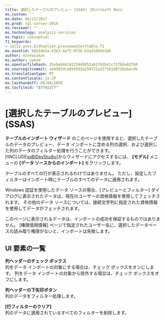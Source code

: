 ```yaml
---
title: 選択したテーブルのプレビュー (SSAS) |Microsoft Docs
ms.custom: ''
ms.date: 06/13/2017
ms.prod: sql-server-2014
ms.reviewer: ''
ms.technology: analysis-services
ms.topic: conceptual
f1_keywords:
- sql12.asvs.bidtoolset.previewselecttable.f1
ms.assetid: b6b34b5a-43b3-4a75-9f3b-b2ad1084b1b6
author: minewiskan
ms.author: owend
ms.openlocfilehash: 25eb4d4424223449052ab1f65b41cf270da81fb0
ms.sourcegitcommit: ad4d92dce894592a259721a1571b1d8736abacdb
ms.translationtype: MT
ms.contentlocale: ja-JP
ms.lasthandoff: 08/04/2020
ms.locfileid: "87741377"
---
```

# <a name="preview-selected-table-ssas"></a>[選択したテーブルのプレビュー] (SSAS)
  **テーブルのインポート ウィザード** のこのページを使用すると、選択したテーブルのデータのプレビュー、データ インポートに含める列の選択、および選択した列のデータのフィルター処理を行うことができます。 [!INCLUDE[ssBIDevStudio](../includes/ssbidevstudio-md.md)]からウィザードにアクセスするには、 **[モデル]** メニューの **[データ ソースからのインポート]** をクリックします。  
  
 テーブルのすべての行が表示されるわけではありません。 ただし、設定したフィルターはインポート時にテーブルのすべてのデータに適用されます。  
  
 Windows 認証を使用したデータ ソースの場合、[プレビューとフィルター] ダイアログに表示されたデータは、現在のユーザーの資格情報を使用してフェッチされます。 その他のデータ ソースについては、接続文字列に指定された資格情報を使用してデータがフェッチされます。  
  
 このページに表示されるデータは、インポートの成功を保証するものではありません。 [権限借用情報] ページで指定されたユーザー名に、選択したデータベースの読み取り権限がないと、インポートは失敗します。  
  
## <a name="ui-element-list"></a>UI 要素の一覧  
 **列ヘッダーのチェック ボックス**  
 列をデータ インポートの対象にする場合は、チェック ボックスをオンにします。 列をデータ インポートの対象から除外する場合は、チェック ボックスをオフにします。  
  
 **列ヘッダーの下矢印ボタン**  
 列のデータをフィルター処理します。  
  
 **[行フィルターのクリア]**  
 列のデータに適用されているすべてのフィルターを削除します。  
  
  

